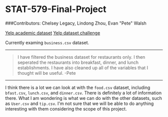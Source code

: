 STAT-579-Final-Project
======================

###Contributors:
Chelsey Legacy, Lindong Zhou, Evan "Pete" Walsh

[Yelp academic dataset](https://www.yelp.com/academic_dataset)
[Yelp dataset challenge](http://www.yelp.com/dataset_challenge)

Currently examing ```business.csv``` dataset. 

<hr>

>I have filtered the business dataset for restaurants only. I then seperated the restaurants into breakfast,
dinner, and lunch establishments. I have also cleaned up all of the variables that I thought will be useful.
-Pete

<hr>

I think there is a lot we can look at with the ```food.csv``` dataset, including ```bfast.csv```, ```lunch.csv```, and ```dinner.csv```. There is definitely a lot of information there. What I am wondering is what we can do with the other datasets, such as ```User.csv``` and ```tip.csv```. I'm not sure that we will be able to do anything interesting with them considering the scope of this project.
